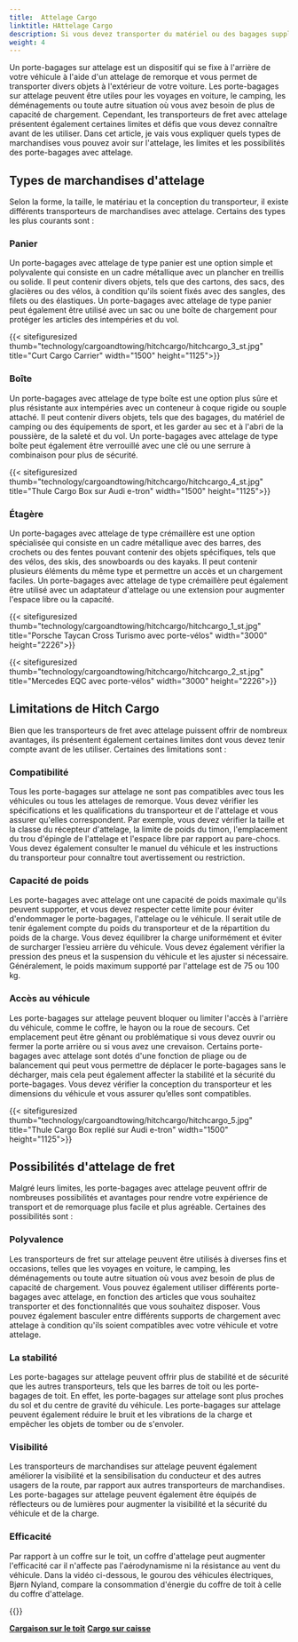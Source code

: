 ```yaml
---
title:  Attelage Cargo
linktitle: HAttelage Cargo
description: Si vous devez transporter du matériel ou des bagages supplémentaires avec votre véhicule mais que vous ne disposez pas de suffisamment d'espace à l'intérieur ou sur le toit, envisagez d'utiliser un porte-bagages sur attelage.
weight: 4
---
```

<!-- markdownlint-disable MD033 -->

Un porte-bagages sur attelage est un dispositif qui se fixe à l'arrière de votre véhicule à l'aide d'un attelage de remorque et vous permet de transporter divers objets à l'extérieur de votre voiture. Les porte-bagages sur attelage peuvent être utiles pour les voyages en voiture, le camping, les déménagements ou toute autre situation où vous avez besoin de plus de capacité de chargement. Cependant, les transporteurs de fret avec attelage présentent également certaines limites et défis que vous devez connaître avant de les utiliser. Dans cet article, je vais vous expliquer quels types de marchandises vous pouvez avoir sur l'attelage, les limites et les possibilités des porte-bagages avec attelage.

## Types de marchandises d'attelage

Selon la forme, la taille, le matériau et la conception du transporteur, il existe différents transporteurs de marchandises avec attelage. Certains des types les plus courants sont :

### Panier

Un porte-bagages avec attelage de type panier est une option simple et polyvalente qui consiste en un cadre métallique avec un plancher en treillis ou solide. Il peut contenir divers objets, tels que des cartons, des sacs, des glacières ou des vélos, à condition qu'ils soient fixés avec des sangles, des filets ou des élastiques. Un porte-bagages avec attelage de type panier peut également être utilisé avec un sac ou une boîte de chargement pour protéger les articles des intempéries et du vol.

{{< sitefiguresized thumb="technology/cargoandtowing/hitchcargo/hitchcargo_3_st.jpg" title="Curt Cargo Carrier" width="1500" height="1125">}}

### Boîte

Un porte-bagages avec attelage de type boîte est une option plus sûre et plus résistante aux intempéries avec un conteneur à coque rigide ou souple attaché. Il peut contenir divers objets, tels que des bagages, du matériel de camping ou des équipements de sport, et les garder au sec et à l'abri de la poussière, de la saleté et du vol. Un porte-bagages avec attelage de type boîte peut également être verrouillé avec une clé ou une serrure à combinaison pour plus de sécurité.

{{< sitefiguresized thumb="technology/cargoandtowing/hitchcargo/hitchcargo_4_st.jpg" title="Thule Cargo Box sur Audi e-tron" width="1500" height="1125">}}

### Étagère

Un porte-bagages avec attelage de type crémaillère est une option spécialisée qui consiste en un cadre métallique avec des barres, des crochets ou des fentes pouvant contenir des objets spécifiques, tels que des vélos, des skis, des snowboards ou des kayaks. Il peut contenir plusieurs éléments du même type et permettre un accès et un chargement faciles. Un porte-bagages avec attelage de type crémaillère peut également être utilisé avec un adaptateur d'attelage ou une extension pour augmenter l'espace libre ou la capacité.

{{< sitefiguresized thumb="technology/cargoandtowing/hitchcargo/hitchcargo_1_st.jpg" title="Porsche Taycan Cross Turismo avec porte-vélos" width="3000" height="2226">}}

{{< sitefiguresized thumb="technology/cargoandtowing/hitchcargo/hitchcargo_2_st.jpg" title="Mercedes EQC avec porte-vélos" width="3000" height="2226">}}

## Limitations de Hitch Cargo

Bien que les transporteurs de fret avec attelage puissent offrir de nombreux avantages, ils présentent également certaines limites dont vous devez tenir compte avant de les utiliser. Certaines des limitations sont :
### Compatibilité

Tous les porte-bagages sur attelage ne sont pas compatibles avec tous les véhicules ou tous les attelages de remorque. Vous devez vérifier les spécifications et les qualifications du transporteur et de l'attelage et vous assurer qu'elles correspondent. Par exemple, vous devez vérifier la taille et la classe du récepteur d'attelage, la limite de poids du timon, l'emplacement du trou d'épingle de l'attelage et l'espace libre par rapport au pare-chocs. Vous devez également consulter le manuel du véhicule et les instructions du transporteur pour connaître tout avertissement ou restriction.

### Capacité de poids

Les porte-bagages avec attelage ont une capacité de poids maximale qu'ils peuvent supporter, et vous devez respecter cette limite pour éviter d'endommager le porte-bagages, l'attelage ou le véhicule. Il serait utile de tenir également compte du poids du transporteur et de la répartition du poids de la charge. Vous devez équilibrer la charge uniformément et éviter de surcharger l’essieu arrière du véhicule. Vous devez également vérifier la pression des pneus et la suspension du véhicule et les ajuster si nécessaire. Généralement, le poids maximum supporté par l'attelage est de 75 ou 100 kg.

### Accès au véhicule

Les porte-bagages sur attelage peuvent bloquer ou limiter l'accès à l'arrière du véhicule, comme le coffre, le hayon ou la roue de secours. Cet emplacement peut être gênant ou problématique si vous devez ouvrir ou fermer la porte arrière ou si vous avez une crevaison. Certains porte-bagages avec attelage sont dotés d'une fonction de pliage ou de balancement qui peut vous permettre de déplacer le porte-bagages sans le décharger, mais cela peut également affecter la stabilité et la sécurité du porte-bagages. Vous devez vérifier la conception du transporteur et les dimensions du véhicule et vous assurer qu’elles sont compatibles.

{{< sitefiguresized thumb="technology/cargoandtowing/hitchcargo/hitchcargo_5.jpg" title="Thule Cargo Box replié sur Audi e-tron" width="1500" height="1125">}}

## Possibilités d'attelage de fret

Malgré leurs limites, les porte-bagages avec attelage peuvent offrir de nombreuses possibilités et avantages pour rendre votre expérience de transport et de remorquage plus facile et plus agréable. Certaines des possibilités sont :

### Polyvalence

Les transporteurs de fret sur attelage peuvent être utilisés à diverses fins et occasions, telles que les voyages en voiture, le camping, les déménagements ou toute autre situation où vous avez besoin de plus de capacité de chargement. Vous pouvez également utiliser différents porte-bagages avec attelage, en fonction des articles que vous souhaitez transporter et des fonctionnalités que vous souhaitez disposer. Vous pouvez également basculer entre différents supports de chargement avec attelage à condition qu'ils soient compatibles avec votre véhicule et votre attelage.

### La stabilité

Les porte-bagages sur attelage peuvent offrir plus de stabilité et de sécurité que les autres transporteurs, tels que les barres de toit ou les porte-bagages de toit. En effet, les porte-bagages sur attelage sont plus proches du sol et du centre de gravité du véhicule. Les porte-bagages sur attelage peuvent également réduire le bruit et les vibrations de la charge et empêcher les objets de tomber ou de s'envoler.

### Visibilité

Les transporteurs de marchandises sur attelage peuvent également améliorer la visibilité et la sensibilisation du conducteur et des autres usagers de la route, par rapport aux autres transporteurs de marchandises.
Les porte-bagages sur attelage peuvent également être équipés de réflecteurs ou de lumières pour augmenter la visibilité et la sécurité du véhicule et de la charge.

### Efficacité

Par rapport à un coffre sur le toit, un coffre d'attelage peut augmenter l'efficacité car il n'affecte pas l'aérodynamisme ni la résistance au vent du véhicule.
  Dans la vidéo ci-dessous, le gourou des véhicules électriques, Bjørn Nyland, compare la consommation d'énergie du coffre de toit à celle du coffre d'attelage.

{{<youtube N6oZ2id7YhY >}}

<div class="mt-3 mb-3">
     <a href="../roofcargo/" class="text-decoration-none text-black"><strong><i class="bi-arrow-left"></i> Cargaison sur le toit</strong></a>
     <a href="../bedcargo/" class="text-decoration-none text-black float-end"><strong>Cargo sur caisse <i class="bi-arrow-right"></i></strong></a>
</div>
